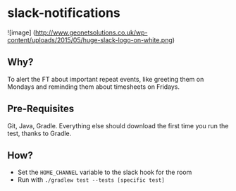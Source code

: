 # slack-notifications

![image] (http://www.geonetsolutions.co.uk/wp-content/uploads/2015/05/huge-slack-logo-on-white.png)

## Why?
To alert the FT about important repeat events, like greeting them on Mondays and reminding them about timesheets on Fridays.

## Pre-Requisites
Git, Java, Gradle. Everything else should download the first time you run the test, thanks to Gradle.

## How?
- Set the `HOME_CHANNEL` variable to the slack hook for the room
- Run with `./gradlew test --tests [specific test]`
